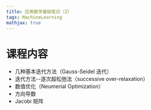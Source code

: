 ```yaml
---
title: 应用数学基础笔记（2）
tags: MachineLearning
mathjax: true
---
```


# 课程内容
+ 几种基本迭代方法（Gauss-Seidel 迭代）
+ 迭代方法--逐次超松弛法（successive over-relaxation）
+ 数值优化（Neumerial Optimization）
+ 方向导数
+ Jacobi 矩阵

